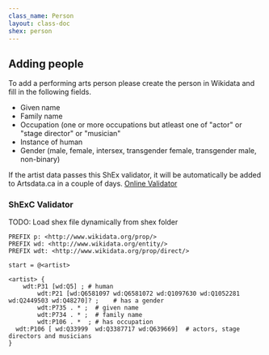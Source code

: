 ```yaml
---
class_name: Person
layout: class-doc
shex: person
---
```


## Adding people

To add a performing arts person please create the person in Wikidata and fill in the following fields.
* Given name
* Family name
* Occupation (one or more occupations but atleast one of "actor" or "stage director" or "musician"
* Instance of human
* Gender (male, female, intersex, transgender female, transgender male, non-binary)


If the artist data passes this ShEx validator, it will be automatically be added to Artsdata.ca in a couple of days.
[Online Validator](https://shex-simple.toolforge.org/wikidata/packages/shex-webapp/doc/shex-simple.html?data=Endpoint:%20https://query.wikidata.org/sparql&hideData&manifest=[]&textMapIsSparqlQuery&schemaURL=https://raw.githubusercontent.com/culturecreates/artsdata-data-model/master/shex/wikidata_person.shex)


###  ShExC Validator 
TODO: Load shex file dynamically from shex folder
```ShEx
PREFIX p: <http://www.wikidata.org/prop/>
PREFIX wd: <http://www.wikidata.org/entity/>
PREFIX wdt: <http://www.wikidata.org/prop/direct/>

start = @<artist>

<artist> {
	wdt:P31 [wd:Q5] ; # human
        wdt:P21 [wd:Q6581097 wd:Q6581072 wd:Q1097630 wd:Q1052281 wd:Q2449503 wd:Q48270]? ;    # has a gender
        wdt:P735 . * ;  # given name
        wdt:P734 . * ;  # family name
        wdt:P106 . *  ; # has occupation
  wdt:P106 [ wd:Q33999  wd:Q3387717 wd:Q639669]  # actors, stage directors and musicians
}
```
